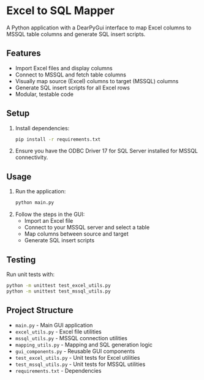 # Excel to SQL Mapper

A Python application with a DearPyGui interface to map Excel columns to MSSQL table columns and generate SQL insert scripts.

## Features
- Import Excel files and display columns
- Connect to MSSQL and fetch table columns
- Visually map source (Excel) columns to target (MSSQL) columns
- Generate SQL insert scripts for all Excel rows
- Modular, testable code

## Setup
1. Install dependencies:
   ```bash
   pip install -r requirements.txt
   ```
2. Ensure you have the ODBC Driver 17 for SQL Server installed for MSSQL connectivity.

## Usage
1. Run the application:
   ```bash
   python main.py
   ```
2. Follow the steps in the GUI:
   - Import an Excel file
   - Connect to your MSSQL server and select a table
   - Map columns between source and target
   - Generate SQL insert scripts

## Testing
Run unit tests with:
```bash
python -m unittest test_excel_utils.py
python -m unittest test_mssql_utils.py
```

## Project Structure
- `main.py` - Main GUI application
- `excel_utils.py` - Excel file utilities
- `mssql_utils.py` - MSSQL connection utilities
- `mapping_utils.py` - Mapping and SQL generation logic
- `gui_components.py` - Reusable GUI components
- `test_excel_utils.py` - Unit tests for Excel utilities
- `test_mssql_utils.py` - Unit tests for MSSQL utilities
- `requirements.txt` - Dependencies 